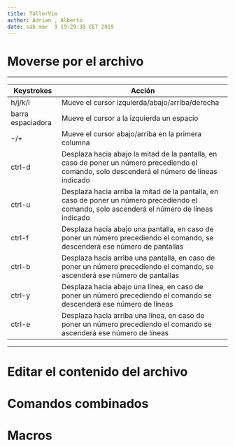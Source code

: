 ```yaml
---
title: TallerVim
author: Adrian , Alberto
date: sáb mar  9 19:29:38 CET 2019 
---
```


# Moverse por el archivo

---
| Keystrokes | Acción |
| ---------- | -------| 
| h/j/k/l | Mueve el cursor izquierda/abajo/arriba/derecha |  
| barra espaciadora | Mueve el cursor a la izquierda un espacio |  
| -/+ | Mueve el cursor abajo/arriba en la primera columna |  
| ctrl-d | Desplaza hacia abajo la mitad de la pantalla, en caso de poner un número precediendo el comando, solo descenderá el número de líneas indicado |  
| ctrl-u | Desplaza hacia arriba la mitad de la pantalla, en caso de poner un número precediendo el comando, solo ascenderá el número de líneas indicado |  
| ctrl-f | Desplaza hacia abajo una pantalla, en caso de poner un número precediendo el comando, se descenderá ese número de pantallas |  
| ctrl-b | Desplaza hacia arriba una pantalla, en caso de poner un número precediendo el comando, se ascenderá ese número de pantallas |  
| ctrl-y | Desplaza hacia abajo una línea, en caso de poner un número precediendo el comando se descenderá ese número de líneas |  
| ctrl-e | Desplaza hacia arriba una línea, en caso de poner un número precediendo el comando se ascenderá ese número de líneas |  

---

# Editar el contenido del archivo 



# Comandos combinados


# Macros 


